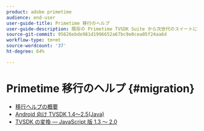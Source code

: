 ```yaml
---
product: adobe primetime
audience: end-user
user-guide-title: Primetime 移行のヘルプ
user-guide-description: 既存の Primetime TVSDK Suite から次世代のスイートに移行するためのコンバージョンと移行のプロセスについて説明します。
source-git-commit: 95626ebde981d1996652a67bc9e0cea05f24aa6d
workflow-type: tm+mt
source-wordcount: '37'
ht-degree: 64%

---
```



# Primetime 移行のヘルプ {#migration}

+ [移行ヘルプの概要](home.md)
+ [Android 向け TVSDK 1.4～2.5(Java)](tvsdk-14-25-android.md)
+ [TVSDK の変換 — JavaScript 版 1.3 ～ 2.0](tvsdk-13-to-20-for-javascript.md)
